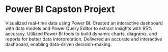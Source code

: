 # Power BI Capston Projext
Visualized real-time data using Power BI.
Created an interactive dashboard with data models and Power Query Editor to extract insights with 95% accuracy.
Utilized Power BI tools to build dynamic charts, diagrams, and reports for better data interpretation.
Delivered an accurate and interactive dashboard, enabling data-driven decision-making.

